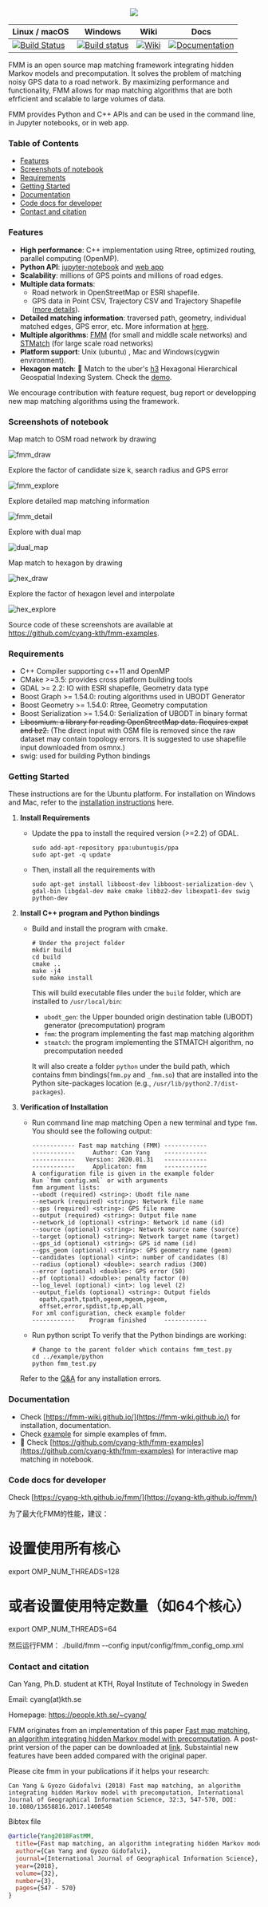<div align="center">
  <img src="img/fmm_social.jpg">
</div>

| Linux / macOS | Windows | Wiki          | Docs        |
| ------------- | ------- | ------------- | ----------- |
| [![Build Status](https://travis-ci.org/cyang-kth/fmm.svg?branch=master)](https://travis-ci.org/github/cyang-kth/fmm) | [![Build status](https://ci.appveyor.com/api/projects/status/8qee5c8iay75j1am?svg=true)](https://ci.appveyor.com/project/cyang-kth/fmm) | [![Wiki](https://img.shields.io/badge/wiki-website-blue.svg)](https://fmm-wiki.github.io/) | [![Documentation](https://img.shields.io/badge/docs-doxygen-blue.svg)](https://cyang-kth.github.io/fmm/) |

FMM is an open source map matching framework integrating hidden Markov models and precomputation. It solves the problem of matching noisy GPS data to a road network. By maximizing performance and functionality, FMM allows for map matching algorithms that are both efrficient and scalable to large volumes of data.

FMM provides Python and C++ APIs and can be used in the command line, in Jupyter notebooks, or in web app.

### Table of Contents
- [Features](#features)
- [Screenshots of notebook](#screenshots-of-notebook)
- [Requirements](#requirements)
- [Getting Started](#getting-started)
- [Documentation](#documentation)
- [Code docs for developer](#code-docs-for-developer)
- [Contact and citation](#contact-and-citation)

### Features
- **High performance**: C++ implementation using Rtree, optimized routing, parallel computing (OpenMP).
- **Python API**: [jupyter-notebook](example/notebook) and [web app](example/web_demo)
- **Scalability**: millions of GPS points and millions of road edges.  
- **Multiple data formats**:
  - Road network in OpenStreetMap or ESRI shapefile.
  - GPS data in Point CSV, Trajectory CSV and Trajectory Shapefile ([more details](https://fmm-wiki.github.io/docs/documentation/input/#gps-data)).
- **Detailed matching information**: traversed path, geometry, individual matched edges, GPS error, etc. More information at [here](https://fmm-wiki.github.io/docs/documentation/output/).
- **Multiple algorithms**: [FMM](http://www.tandfonline.com/doi/full/10.1080/13658816.2017.1400548) (for small and middle scale networks) and [STMatch](https://dl.acm.org/doi/abs/10.1145/1653771.1653820) (for large scale road networks)
- **Platform support**: Unix (ubuntu) , Mac and Windows(cygwin environment).
- **Hexagon match**: :tada: Match to the uber's [h3](https://github.com/uber/h3) Hexagonal Hierarchical Geospatial Indexing System. Check the [demo](example/h3).

We encourage contribution with feature request, bug report or developping new map matching algorithms using the framework.

### Screenshots of notebook

Map match to OSM road network by drawing

![fmm_draw](https://github.com/cyang-kth/fmm-examples/blob/master/img/fmm_draw.gif?raw=true)

Explore the factor of candidate size k, search radius and GPS error

![fmm_explore](https://github.com/cyang-kth/fmm-examples/blob/master/img/fmm_explore.gif?raw=true)

Explore detailed map matching information

![fmm_detail](https://github.com/cyang-kth/fmm-examples/blob/master/img/fmm_detail.gif?raw=true)

Explore with dual map

![dual_map](https://github.com/cyang-kth/fmm-examples/blob/master/img/dual_map.gif?raw=true)

Map match to hexagon by drawing

![hex_draw](https://github.com/cyang-kth/fmm-examples/blob/master/img/hex_draw.gif?raw=true)

Explore the factor of hexagon level and interpolate

![hex_explore](https://github.com/cyang-kth/fmm-examples/blob/master/img/hex_explore.gif?raw=true)

Source code of these screenshots are available at https://github.com/cyang-kth/fmm-examples.

### Requirements
- C++ Compiler supporting c++11 and OpenMP
- CMake >=3.5: provides cross platform building tools
- GDAL >= 2.2: IO with ESRI shapefile, Geometry data type
- Boost Graph >= 1.54.0: routing algorithms used in UBODT Generator
- Boost Geometry >= 1.54.0: Rtree, Geometry computation
- Boost Serialization >= 1.54.0: Serialization of UBODT in binary format
- ~~Libosmium: a library for reading OpenStreetMap data. Requires expat and bz2.~~ (The direct input with OSM file is removed since the raw dataset may contain
topology errors. It is suggested to use shapefile input downloaded from osmnx.)
- swig: used for building Python bindings

### Getting Started
These instructions are for the Ubuntu platform. For installation on Windows and Mac, refer to the [installation instructions](https://fmm-wiki.github.io/docs/installation/) here.

1. **Install Requirements**
    - Update the ppa to install the required version (>=2.2) of GDAL.
    
      ```shell
      sudo add-apt-repository ppa:ubuntugis/ppa
      sudo apt-get -q update
      ```
    - Then, install all the requirements with

      ```shell
      sudo apt-get install libboost-dev libboost-serialization-dev \
      gdal-bin libgdal-dev make cmake libbz2-dev libexpat1-dev swig python-dev
      ```

2. **Install C++ program and Python bindings**
    - Build and install the program with cmake.

      ```shell
      # Under the project folder
      mkdir build
      cd build
      cmake ..
      make -j4
      sudo make install
      ```
      This will build executable files under the `build` folder, which are installed to `/usr/local/bin`:
      - `ubodt_gen`: the Upper bounded origin destination table (UBODT) generator (precomputation) program
      - `fmm`: the program implementing the fast map matching algorithm
      - `stmatch`: the program implementing the STMATCH algorithm, no precomputation needed
      
      It will also create a folder `python` under the build path, which contains fmm bindings(`fmm.py` and `_fmm.so`) that are installed into the Python site-packages location (e.g., `/usr/lib/python2.7/dist-packages`).
      
3. **Verification of Installation**
    - Run command line map matching
      Open a new terminal and type `fmm`. You should see the following output:
      
      ```shell
      ------------ Fast map matching (FMM) ------------
      ------------     Author: Can Yang    ------------
      ------------   Version: 2020.01.31   ------------
      ------------     Applicaton: fmm     ------------
      A configuration file is given in the example folder
      Run `fmm config.xml` or with arguments
      fmm argument lists:
      --ubodt (required) <string>: Ubodt file name
      --network (required) <string>: Network file name
      --gps (required) <string>: GPS file name
      --output (required) <string>: Output file name
      --network_id (optional) <string>: Network id name (id)
      --source (optional) <string>: Network source name (source)
      --target (optional) <string>: Network target name (target)
      --gps_id (optional) <string>: GPS id name (id)
      --gps_geom (optional) <string>: GPS geometry name (geom)
      --candidates (optional) <int>: number of candidates (8)
      --radius (optional) <double>: search radius (300)
      --error (optional) <double>: GPS error (50)
      --pf (optional) <double>: penalty factor (0)
      --log_level (optional) <int>: log level (2)
      --output_fields (optional) <string>: Output fields
        opath,cpath,tpath,ogeom,mgeom,pgeom,
        offset,error,spdist,tp,ep,all
      For xml configuration, check example folder
      ------------    Program finished     ------------
      ```
  
    - Run python script
      To verify that the Python bindings are working:
  
      ```shell
      # Change to the parent folder which contains fmm_test.py
      cd ../example/python
      python fmm_test.py
      ```

    Refer to the [Q&A](https://fmm-wiki.github.io/docs/installation/qa) for any installation errors.

### Documentation

- Check [https://fmm-wiki.github.io/](https://fmm-wiki.github.io/) for installation, documentation.
- Check [example](example) for simple examples of fmm.
- :tada: Check [https://github.com/cyang-kth/fmm-examples](https://github.com/cyang-kth/fmm-examples)
for interactive map matching in notebook.

### Code docs for developer

Check [https://cyang-kth.github.io/fmm/](https://cyang-kth.github.io/fmm/)

为了最大化FMM的性能，建议：

  # 设置使用所有核心
  export OMP_NUM_THREADS=128

  # 或者设置使用特定数量（如64个核心）
  export OMP_NUM_THREADS=64

  然后运行FMM：
  ./build/fmm --config input/config/fmm_config_omp.xml

### Contact and citation

Can Yang, Ph.D. student at KTH, Royal Institute of Technology in Sweden

Email: cyang(at)kth.se

Homepage: https://people.kth.se/~cyang/

FMM originates from an implementation of this paper [Fast map matching, an algorithm integrating hidden Markov model with precomputation](http://www.tandfonline.com/doi/full/10.1080/13658816.2017.1400548). A post-print version of the paper can be downloaded at [link](https://people.kth.se/~cyang/bib/fmm.pdf). Substaintial new features have been added compared with the original paper.  

Please cite fmm in your publications if it helps your research:

    Can Yang & Gyozo Gidofalvi (2018) Fast map matching, an algorithm
    integrating hidden Markov model with precomputation, International Journal of Geographical Information Science, 32:3, 547-570, DOI: 10.1080/13658816.2017.1400548

Bibtex file

```bibtex
@article{Yang2018FastMM,
  title={Fast map matching, an algorithm integrating hidden Markov model with precomputation},
  author={Can Yang and Gyozo Gidofalvi},
  journal={International Journal of Geographical Information Science},
  year={2018},
  volume={32},
  number={3},
  pages={547 - 570}
}
```
